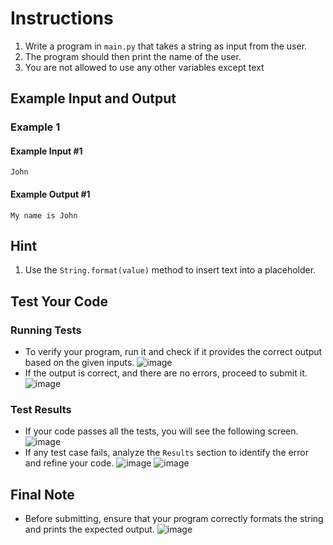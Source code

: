 # Instructions
1. Write a program in `main.py` that takes a string as input from the user.
2. The program should then print the name of the user.
3. You are not allowed to use any other variables except text

## Example Input and Output

### Example 1
#### Example Input #1
```plaintext
John
```
#### Example Output #1
```plaintext
My name is John
```

## Hint
1. Use the `String.format(value)` method to insert text into a placeholder.

## Test Your Code
### Running Tests
- To verify your program, run it and check if it provides the correct output based on the given inputs.
   ![image](tests_tools.png)
- If the output is correct, and there are no errors, proceed to submit it.
   ![image](submit.png)

### Test Results
- If your code passes all the tests, you will see the following screen.
   ![image](pass.png)
- If any test case fails, analyze the `Results` section to identify the error and refine your code.
   ![image](fail_tests.png)
   ![image](results.png)

## Final Note
- Before submitting, ensure that your program correctly formats the string and prints the expected output.
   ![image](submit.png)
